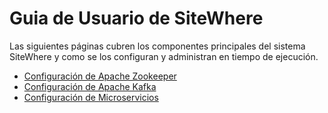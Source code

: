 # Guia de Usuario de SiteWhere

Las siguientes páginas cubren los componentes principales del sistema SiteWhere
y como se los configuran y administran en tiempo de ejecución.

* [Configuración de Apache Zookeeper](./zookeeper-configuration.md)
* [Configuración de Apache Kafka](./kafka-configuration.md)
* [Configuración de Microservicios](./microservices/README.md)

